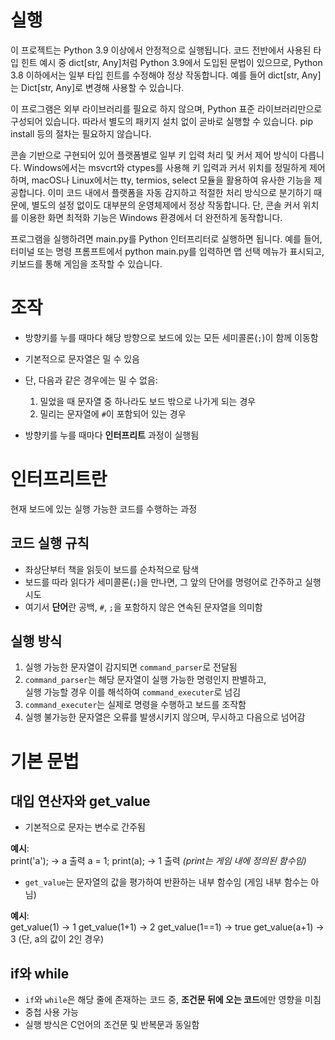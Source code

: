 # 실행
이 프로젝트는 Python 3.9 이상에서 안정적으로 실행됩니다. 코드 전반에서 사용된 타입 힌트 예시 중 dict[str, Any]처럼 Python 3.9에서 도입된 문법이 있으므로, Python 3.8 이하에서는 일부 타입 힌트를 수정해야 정상 작동합니다. 예를 들어 dict[str, Any]는 Dict[str, Any]로 변경해 사용할 수 있습니다.

이 프로그램은 외부 라이브러리를 필요로 하지 않으며, Python 표준 라이브러리만으로 구성되어 있습니다. 따라서 별도의 패키지 설치 없이 곧바로 실행할 수 있습니다. pip install 등의 절차는 필요하지 않습니다.

콘솔 기반으로 구현되어 있어 플랫폼별로 일부 키 입력 처리 및 커서 제어 방식이 다릅니다. Windows에서는 msvcrt와 ctypes를 사용해 키 입력과 커서 위치를 정밀하게 제어하며, macOS나 Linux에서는 tty, termios, select 모듈을 활용하여 유사한 기능을 제공합니다. 이미 코드 내에서 플랫폼을 자동 감지하고 적절한 처리 방식으로 분기하기 때문에, 별도의 설정 없이도 대부분의 운영체제에서 정상 작동합니다. 단, 콘솔 커서 위치를 이용한 화면 최적화 기능은 Windows 환경에서 더 완전하게 동작합니다.

프로그램을 실행하려면 main.py를 Python 인터프리터로 실행하면 됩니다. 예를 들어, 터미널 또는 명령 프롬프트에서 python main.py를 입력하면 맵 선택 메뉴가 표시되고, 키보드를 통해 게임을 조작할 수 있습니다.



# 조작
- 방향키를 누를 때마다 해당 방향으로 보드에 있는 모든 세미콜론(`;`)이 함께 이동함  
- 기본적으로 문자열은 밀 수 있음  
- 단, 다음과 같은 경우에는 밀 수 없음:  
  1. 밀었을 때 문자열 중 하나라도 보드 밖으로 나가게 되는 경우  
  2. 밀리는 문자열에 `#`이 포함되어 있는 경우  

- 방향키를 누를 때마다 **인터프리트** 과정이 실행됨  

# 인터프리트란
현재 보드에 있는 실행 가능한 코드를 수행하는 과정  

## 코드 실행 규칙
- 좌상단부터 책을 읽듯이 보드를 순차적으로 탐색  
- 보드를 따라 읽다가 세미콜론(`;`)을 만나면, 그 앞의 단어를 명령어로 간주하고 실행 시도  
- 여기서 **단어**란 공백, `#`, `;`을 포함하지 않은 연속된 문자열을 의미함  

## 실행 방식
1. 실행 가능한 문자열이 감지되면 `command_parser`로 전달됨  
2. `command_parser`는 해당 문자열이 실행 가능한 명령인지 판별하고,  
   실행 가능할 경우 이를 해석하여 `command_executer`로 넘김  
3. `command_executer`는 실제로 명령을 수행하고 보드를 조작함  
4. 실행 불가능한 문자열은 오류를 발생시키지 않으며, 무시하고 다음으로 넘어감  

# 기본 문법

## 대입 연산자와 get_value
- 기본적으로 문자는 변수로 간주됨  

**예시**:  
print('a'); → a 출력
a = 1; print(a); → 1 출력
*(print는 게임 내에 정의된 함수임)*  

- `get_value`는 문자열의 값을 평가하여 반환하는 내부 함수임 (게임 내부 함수는 아님)  

**예시**:  
get_value(1) → 1
get_value(1+1) → 2
get_value(1==1) → true
get_value(a+1) → 3 (단, a의 값이 2인 경우)

## if와 while
- `if`와 `while`은 해당 줄에 존재하는 코드 중, **조건문 뒤에 오는 코드**에만 영향을 미침  
- 중첩 사용 가능  
- 실행 방식은 C언어의 조건문 및 반복문과 동일함